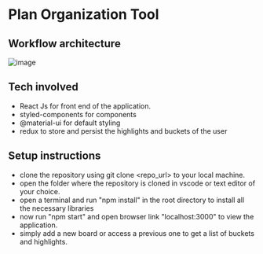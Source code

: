 # Plan Organization Tool

## Workflow architecture
![image](https://user-images.githubusercontent.com/54112921/155879364-9eef8642-6774-47ea-8f74-a881c2626977.png)

## Tech involved

- React Js for front end of the application.
- styled-components for components
- @material-ui for default styling
- redux to store and persist the highlights and buckets of the user

## Setup instructions

- clone the repository using git clone <repo_url> to your local machine.
- open the folder where the repository is cloned in vscode or text editor of your choice.
- open a terminal and run "npm install" in the root directory to install all the necessary libraries
- now run "npm start" and open browser link "localhost:3000" to view the application.
- simply add a new board or access a previous one to get a list of buckets and highlights.
